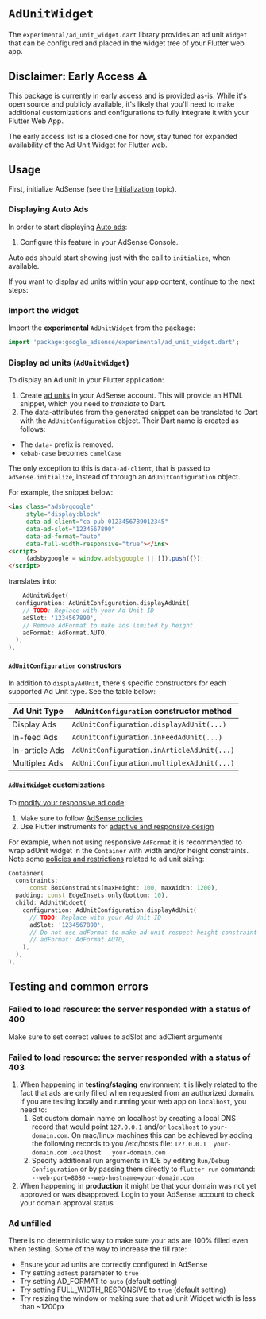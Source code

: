 # `AdUnitWidget`

The `experimental/ad_unit_widget.dart` library provides an ad unit `Widget` that
can be configured and placed in the widget tree of your Flutter web app.

## Disclaimer: Early Access ⚠️
This package is currently in early access and is provided as-is. While it's open
source and publicly available, it's likely that you'll need to make additional
customizations and configurations to fully integrate it with your Flutter Web App.

The early access list is a closed one for now, stay tuned for expanded availability
of the Ad Unit Widget for Flutter web.

## Usage

First, initialize AdSense (see the
[Initialization](https://pub.dev/documentation/google_adsense/latest/topics/Initialization-topic.html)
topic).

### Displaying Auto Ads

In order to start displaying [Auto ads](https://support.google.com/adsense/answer/9261805):

1. Configure this feature in your AdSense Console.

Auto ads should start showing just with the call to `initialize`, when available.

If you want to display ad units within your app content, continue to the next steps:

### Import the widget

Import the **experimental** `AdUnitWidget` from the package:

<?code-excerpt "example/lib/ad_unit_widget.dart (import-widget)"?>
```dart
import 'package:google_adsense/experimental/ad_unit_widget.dart';
```

### Display ad units (`AdUnitWidget`)

To display an Ad unit in your Flutter application:

1. Create [ad units](https://support.google.com/adsense/answer/9183549)
   in your AdSense account. This will provide an HTML snippet, which you need to
   _translate_ to Dart.
2. The data-attributes from the generated snippet can be translated to Dart with the `AdUnitConfiguration` object.
Their Dart name is created as follows:

- The `data-` prefix is removed.
- `kebab-case` becomes `camelCase`

The only exception to this is `data-ad-client`, that is passed to `adSense.initialize`,
instead of through an `AdUnitConfiguration` object.

For example, the snippet below:

```html
<ins class="adsbygoogle"
     style="display:block"
     data-ad-client="ca-pub-0123456789012345"
     data-ad-slot="1234567890"
     data-ad-format="auto"
     data-full-width-responsive="true"></ins>
<script>
     (adsbygoogle = window.adsbygoogle || []).push({});
</script>
```

translates into:

<?code-excerpt "example/lib/ad_unit_widget.dart (adUnit)"?>
```dart
    AdUnitWidget(
  configuration: AdUnitConfiguration.displayAdUnit(
    // TODO: Replace with your Ad Unit ID
    adSlot: '1234567890',
    // Remove AdFormat to make ads limited by height
    adFormat: AdFormat.AUTO,
  ),
),
```

#### `AdUnitConfiguration` constructors

In addition to `displayAdUnit`, there's specific constructors for each supported
Ad Unit type. See the table below:

| Ad Unit Type   | `AdUnitConfiguration` constructor method   |
|----------------|--------------------------------------------|
| Display Ads    | `AdUnitConfiguration.displayAdUnit(...)`   |
| In-feed Ads    | `AdUnitConfiguration.inFeedAdUnit(...)`    |
| In-article Ads | `AdUnitConfiguration.inArticleAdUnit(...)` |
| Multiplex Ads  | `AdUnitConfiguration.multiplexAdUnit(...)` |


#### `AdUnitWidget` customizations

To [modify your responsive ad code](https://support.google.com/adsense/answer/9183363?hl=en&ref_topic=9183242&sjid=11551379421978541034-EU):
1. Make sure to follow [AdSense policies](https://support.google.com/adsense/answer/1346295?hl=en&sjid=18331098933308334645-EU&visit_id=638689380593964621-4184295127&ref_topic=1271508&rd=1)
2. Use Flutter instruments for [adaptive and responsive design](https://docs.flutter.dev/ui/adaptive-responsive)

For example, when not using responsive `AdFormat` it is recommended to wrap adUnit widget in the `Container` with width and/or height constraints.
Note some [policies and restrictions](https://support.google.com/adsense/answer/9185043?hl=en#:~:text=Policies%20and%20restrictions) related to ad unit sizing:

<?code-excerpt "example/lib/ad_unit_widget.dart (constraints)"?>
```dart
Container(
  constraints:
      const BoxConstraints(maxHeight: 100, maxWidth: 1200),
  padding: const EdgeInsets.only(bottom: 10),
  child: AdUnitWidget(
    configuration: AdUnitConfiguration.displayAdUnit(
      // TODO: Replace with your Ad Unit ID
      adSlot: '1234567890',
      // Do not use adFormat to make ad unit respect height constraint
      // adFormat: AdFormat.AUTO,
    ),
  ),
),
```
## Testing and common errors

### Failed to load resource: the server responded with a status of 400
Make sure to set correct values to adSlot and adClient arguments

### Failed to load resource: the server responded with a status of 403
1. When happening in **testing/staging** environment it is likely related to the fact that ads are only filled when requested from an authorized domain. If you are testing locally and running your web app on `localhost`, you need to:
   1. Set custom domain name on localhost by creating a local DNS record that would point `127.0.0.1` and/or `localhost` to `your-domain.com`. On mac/linux machines this can be achieved by adding the following records to you /etc/hosts file:
        `127.0.0.1	your-domain.com`
        `localhost   your-domain.com`
   2. Specify additional run arguments in IDE by editing `Run/Debug Configuration` or by passing them directly to `flutter run` command:
       `--web-port=8080`
       `--web-hostname=your-domain.com`
2. When happening in **production** it might be that your domain was not yet approved or was disapproved. Login to your AdSense account to check your domain approval status

### Ad unfilled

There is no deterministic way to make sure your ads are 100% filled even when testing. Some of the way to increase the fill rate:
- Ensure your ad units are correctly configured in AdSense
- Try setting `adTest` parameter to `true`
- Try setting AD_FORMAT to `auto` (default setting)
- Try setting FULL_WIDTH_RESPONSIVE to `true` (default setting)
- Try resizing the window or making sure that ad unit Widget width is less than ~1200px
